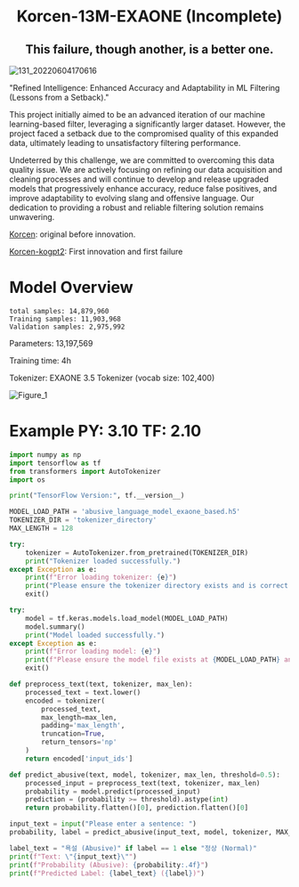 <div align="center">
  <h1>Korcen-13M-EXAONE (Incomplete)</h1>
  <h2>This failure, though another, is a better one.</h2>
</div>

![131_20220604170616](https://user-images.githubusercontent.com/85154556/171998341-9a7439c8-122f-4a9f-beb6-0e0b3aad05ed.png)

"Refined Intelligence: Enhanced Accuracy and Adaptability in ML Filtering (Lessons from a Setback)."

This project initially aimed to be an advanced iteration of our machine learning-based filter, leveraging a significantly larger dataset. However, the project faced a setback due to the compromised quality of this expanded data, ultimately leading to unsatisfactory filtering performance.

Undeterred by this challenge, we are committed to overcoming this data quality issue. We are actively focusing on refining our data acquisition and cleaning processes and will continue to develop and release upgraded models that progressively enhance accuracy, reduce false positives, and improve adaptability to evolving slang and offensive language. Our dedication to providing a robust and reliable filtering solution remains unwavering.

[Korcen](https://github.com/KR-korcen/korcen): original before innovation.

[Korcen-kogpt2](https://github.com/Tanat05/korcen-kogpt2): First innovation and first failure

# Model Overview
```
total samples: 14,879,960
Training samples: 11,903,968
Validation samples: 2,975,992
```

Parameters: 13,197,569

Training time: 4h

Tokenizer: EXAONE 3.5 Tokenizer (vocab size: 102,400)

![Figure_1](https://github.com/user-attachments/assets/08abd495-f039-4f00-af54-d95001a1c05f)

# Example PY: 3.10 TF: 2.10
```py
import numpy as np
import tensorflow as tf
from transformers import AutoTokenizer
import os

print("TensorFlow Version:", tf.__version__)

MODEL_LOAD_PATH = 'abusive_language_model_exaone_based.h5'
TOKENIZER_DIR = 'tokenizer_directory'
MAX_LENGTH = 128

try:
    tokenizer = AutoTokenizer.from_pretrained(TOKENIZER_DIR)
    print("Tokenizer loaded successfully.")
except Exception as e:
    print(f"Error loading tokenizer: {e}")
    print("Please ensure the tokenizer directory exists and is correct.")
    exit()

try:
    model = tf.keras.models.load_model(MODEL_LOAD_PATH)
    model.summary()
    print("Model loaded successfully.")
except Exception as e:
    print(f"Error loading model: {e}")
    print(f"Please ensure the model file exists at {MODEL_LOAD_PATH} and TensorFlow version is compatible.")
    exit()

def preprocess_text(text, tokenizer, max_len):
    processed_text = text.lower()
    encoded = tokenizer(
        processed_text,
        max_length=max_len,
        padding='max_length',
        truncation=True,
        return_tensors='np'
    )
    return encoded['input_ids']

def predict_abusive(text, model, tokenizer, max_len, threshold=0.5):
    processed_input = preprocess_text(text, tokenizer, max_len)
    probability = model.predict(processed_input)
    prediction = (probability >= threshold).astype(int)
    return probability.flatten()[0], prediction.flatten()[0]

input_text = input("Please enter a sentence: ")
probability, label = predict_abusive(input_text, model, tokenizer, MAX_LENGTH)

label_text = "욕설 (Abusive)" if label == 1 else "정상 (Normal)"
print(f"Text: \"{input_text}\"")
print(f"Probability (Abusive): {probability:.4f}")
print(f"Predicted Label: {label_text} ({label})")
```
